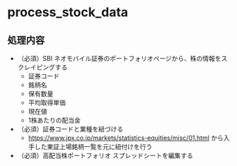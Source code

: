 # process_stock_data

## 処理内容

- （必須）SBI ネオモバイル証券のポートフォリオページから、株の情報をスクレイピングする
  - 証券コード
  - 銘柄名
  - 保有数量
  - 平均取得単価
  - 現在値
  - 1株あたりの配当金
- （必須）証券コードと業種を紐づける
  - https://www.jpx.co.jp/markets/statistics-equities/misc/01.html から入手した東証上場銘柄一覧を元に紐付けを行う
- （必須）高配当株ポートフォリオ スプレッドシートを編集する
